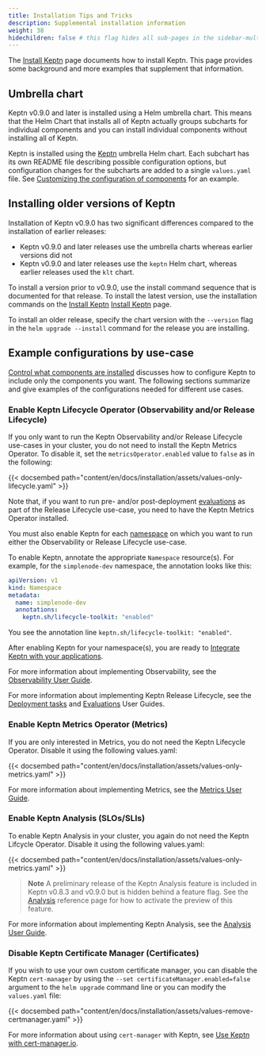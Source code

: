 ```yaml
---
title: Installation Tips and Tricks
description: Supplemental installation information
weight: 38
hidechildren: false # this flag hides all sub-pages in the sidebar-multicard.html
--- 
```


The
[Install Keptn](_index.md)
page documents how to install Keptn.
This page provides some background and more examples
that supplement that information.

## Umbrella chart

Keptn v0.9.0 and later is installed using a Helm umbrella chart.
This means that the Helm Chart that installs all of Keptn
actually groups subcharts for individual components
and you can install individual components
without installing all of Keptn.

Keptn is installed using the
[Keptn](https://github.com/keptn/lifecycle-toolkit-charts/blob/main/charts/keptn)
umbrella Helm chart.
Each subchart has its own README file describing possible configuration options,
but configuration changes for the subcharts are added to a single `values.yaml` file.
See
[Customizing the configuration of components](_index.md#customizing-the-configuration-of-components)
for an example.

## Installing older versions of Keptn

Installation of Keptn v0.9.0 has two significant differences
compared to the installation of earlier releases:

* Keptn v0.9.0 and later releases use
  the umbrella charts whereas earlier versions did not
* Keptn v0.9.0 and later releases use
  the `keptn` Helm chart, whereas earlier
  releases used the `klt` chart.

To install a version prior to v0.9.0,
use the install command sequence that is documented for that release.
To install the latest version, use the installation commands on the
[Install Keptn](_index.md#basic-installation)
[Install Keptn](_index.md#basic-installation)
page.

To install an older release,
specify the chart version with the `--version` flag
in the `helm upgrade --install` command for the release you are installing.

## Example configurations by use-case

[Control what components are installed](_index.md#customizing-the-configuration-of-components)
discusses how to configure Keptn to include only the components you want.
The following sections summarize and give examples
of the configurations needed for different use cases.

### Enable Keptn Lifecycle Operator (Observability and/or Release Lifecycle)

If you only want to run the Keptn Observability
and/or Release Lifecycle use-cases in your cluster,
you do not need to install the Keptn Metrics Operator.
To disable it, set the `metricsOperator.enabled` value
to `false` as in the following:

{{< docsembed path="content/en/docs/installation/assets/values-only-lifecycle.yaml" >}}

Note that, if you want to run pre- and/or post-deployment
[evaluations](../guides/evaluations.md)
as part of the Release Lifecycle use-case,
you need to have the Keptn Metrics Operator installed.

You must also enable Keptn for each
[namespace](https://kubernetes.io/docs/concepts/overview/working-with-objects/namespaces/)
on which you want to run either
the Observability or Release Lifecycle use-case.

To enable Keptn, annotate the appropriate `Namespace` resource(s).
For example, for the `simplenode-dev` namespace,
the annotation looks like this:

```yaml
apiVersion: v1
kind: Namespace
metadata:
  name: simplenode-dev
  annotations:
    keptn.sh/lifecycle-toolkit: "enabled"
```

You see the annotation line `keptn.sh/lifecycle-toolkit: "enabled"`.

After enabling Keptn for your namespace(s),
you are ready to
[Integrate Keptn with your applications](../guides/integrate.md).

For more information about implementing Observability, see the
[Observability User Guide](../guides/otel.md).

For more information about implementing Keptn Release Lifecycle, see the
[Deployment tasks](../guides/tasks.md)
and
[Evaluations](../guides/evaluations.md)
User Guides.

### Enable Keptn Metrics Operator (Metrics)

If you are only interested in Metrics,
you do not need the Keptn Lifecycle Operator.
Disable it using the following values.yaml:

{{< docsembed path="content/en/docs/installation/assets/values-only-metrics.yaml" >}}

For more information about implementing Metrics, see the
[Metrics User Guide](../guides/evaluatemetrics.md).

### Enable Keptn Analysis (SLOs/SLIs)

To enable Keptn Analysis in your cluster,
you again do not need the Keptn Lifcycle Operator.
Disable it using the following values.yaml:

{{< docsembed path="content/en/docs/installation/assets/values-only-metrics.yaml" >}}

> **Note** A preliminary release of the Keptn Analysis feature
  is included in Keptn v0.8.3 and v0.9.0 but is hidden behind a feature flag.
  See the
  [Analysis](../components/metrics-operator/crd-ref/analysis.md/#differences-between-versions)
  reference page for how to activate the preview of this feature.
>

For more information about implementing Keptn Analysis, see the
[Analysis User Guide](../guides/slo.md).

### Disable Keptn Certificate Manager (Certificates)

If you wish to use your own custom certificate manager,
you can disable the Keptn `cert-manager` by using the
`--set certificateManager.enabled=false` argument
to the `helm upgrade` command line
or you can modify the `values.yaml` file:

{{< docsembed path="content/en/docs/installation/assets/values-remove-certmanager.yaml" >}}

For more information about using `cert-manager` with Keptn, see
[Use Keptn with cert-manager.io](./configuration/cert-manager.md).
